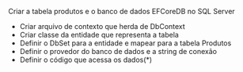 Criar a tabela produtos e o banco de dados EFCoreDB no SQL Server

- Criar arquivo de contexto que herda de DbContext
- Criar classe da entidade que representa a tabela
- Definir o DbSet<T> para a entidade e mapear para a tabela Produtos
- Definir o provedor do banco de dados e a string de conexão
- Definir o código que acessa os dados(*)